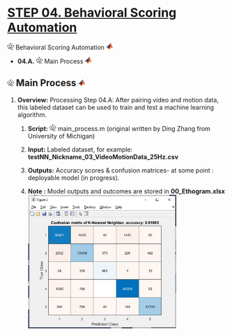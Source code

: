 # [**STEP 04. Behavioral Scoring Automation**](../04_Behavioral-Scoring-Automation)
<img src="../media/image11.png" width="15" height="15" alt="Automation" />  Behavioral Scoring Automation <img src="../media/image21.png" width="15" height="15" alt="MATLAB"/>

* **04.A.** <img src="../media/image11.png" width="15" height="15" alt="Automation" /> Main Process <img src="../media/image21.png" width="15" height="15" alt="MATLAB"/>

## <img src="../media/image11.png" width="15" height="15" alt="Automation"/> Main Process <img src="../media/image21.png" width="15" height="15" />

1.  **Overview:** Processing Step 04.A: After pairing video and motion
    data, this labeled dataset can be used to train and test a machine
    learning algorithm.

    1.  **Script:**
        <img src="../media/image11.png" width="15" height="15"
        alt="RPA Robotic Process Automation icon PNG and SVG Vector Free Download" />
        main_process.m (original written by Ding Zhang from University
        of Michigan)

    2.  **Input:** Labeled dataset, for example:
        **testNN_Nickname_03_VideoMotionData_25Hz.csv**

    3.  **Outputs:** Accuracy scores & confusion matrices- at some
        point : deployable model (in progress).

    4.  **Note :** Model outputs and outcomes are stored in
        **00_Ethogram.xlsx**  
        <img src="../media/image108.png" style="width:3.55071in;height:3.20064in"
        alt="Table Description automatically generated" />